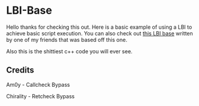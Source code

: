 # LBI-Base
Hello thanks for checking this out. Here is a basic example of using a LBI to achieve basic script execution. You can also check out [this LBI base](https://github.com/Nihon-Development/Nihon-Lua-Bytecode-Interperter) written by one of my friends that was based off this one. 

Also this is the shittiest c++ code you will ever see.

## Credits
Am0y - Callcheck Bypass

Chirality - Retcheck Bypass
